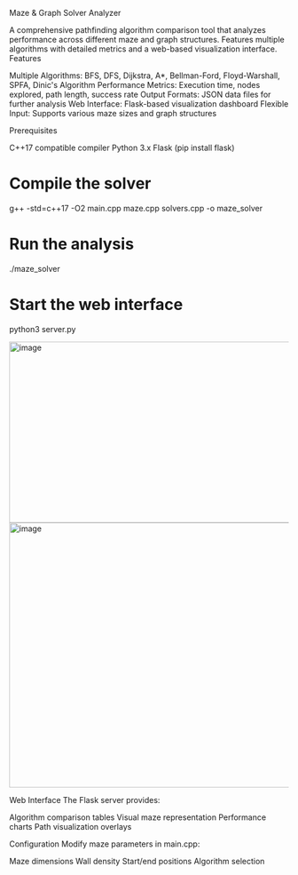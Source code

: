Maze & Graph Solver Analyzer

A comprehensive pathfinding algorithm comparison tool that analyzes performance across different maze and graph structures. Features multiple algorithms with detailed metrics and a web-based visualization interface.
Features

Multiple Algorithms: BFS, DFS, Dijkstra, A*, Bellman-Ford, Floyd-Warshall, SPFA, Dinic's Algorithm
Performance Metrics: Execution time, nodes explored, path length, success rate
Output Formats: JSON data files for further analysis
Web Interface: Flask-based visualization dashboard
Flexible Input: Supports various maze sizes and graph structures

Prerequisites

C++17 compatible compiler
Python 3.x
Flask (pip install flask)
# Compile the solver
g++ -std=c++17 -O2 main.cpp maze.cpp solvers.cpp -o maze_solver

# Run the analysis
./maze_solver

# Start the web interface
python3 server.py

<img width="578" height="326" alt="image" src="https://github.com/user-attachments/assets/2e0ed0f3-e475-493e-be43-89234c548aca" />


<img width="595" height="477" alt="image" src="https://github.com/user-attachments/assets/011f563a-cd8a-4105-97e9-c9ab71ad20c3" />

Web Interface
The Flask server provides:

Algorithm comparison tables
Visual maze representation
Performance charts
Path visualization overlays

Configuration
Modify maze parameters in main.cpp:

Maze dimensions
Wall density
Start/end positions
Algorithm selection





